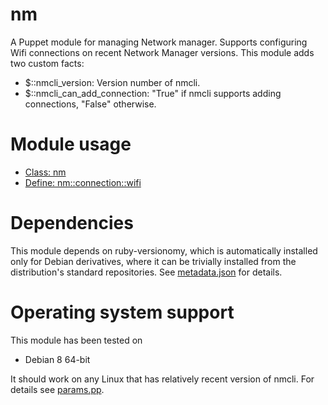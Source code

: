 # nm

A Puppet module for managing Network manager. Supports configuring Wifi 
connections on recent Network Manager versions. This module adds two custom 
facts:

* $::nmcli_version: Version number of nmcli.
* $::nmcli_can_add_connection: "True" if nmcli supports adding connections, "False" otherwise.

# Module usage

* [Class: nm](manifests/init.pp)
* [Define: nm::connection::wifi](manifests/connection/wifi.pp)

# Dependencies

This module depends on ruby-versionomy, which is automatically installed only 
for Debian derivatives, where it can be trivially installed from the 
distribution's standard repositories. See [metadata.json](metadata.json) for 
details.

# Operating system support

This module has been tested on

* Debian 8 64-bit

It should work on any Linux that has relatively recent version of nmcli. For 
details see [params.pp](manifests/params.pp).
